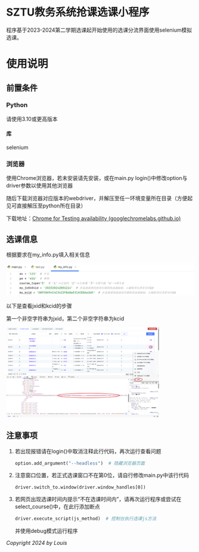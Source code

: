 # SZTU教务系统抢课选课小程序

程序基于2023-2024第二学期选课起开始使用的选课分流界面使用selenium模拟选课。

# 使用说明

## 前置条件

### Python

请使用3.10或更高版本

#### 库 

selenium

### 浏览器

使用Chrome浏览器，若未安装请先安装，或在main.py login()中修改option与driver参数以使用其他浏览器

随后下载浏览器对应版本的webdriver，并解压至任一环境变量所在目录（方便起见可直接解压至python所在目录）

下载地址：[Chrome for Testing availability (googlechromelabs.github.io)](https://googlechromelabs.github.io/chrome-for-testing/)

## 选课信息

根据要求在my_info.py填入相关信息

<img src="img\my_info.png" style="zoom:50%;" />

以下是查看jxid和kcid的步骤

第一个非空字符串为jxid，第二个非空字符串为kcid

<img src="img\find_jxid_kcid.png" alt="find_jxid_kcid" style="zoom:40%;" />



## 注意事项

1. 若出现报错请在login()中取消注释此行代码，再次运行查看问题

   ```python
   option.add_argument("--headless")  # 隐藏浏览器页面
   ```

2. 注意窗口位置，若正式选课窗口不在第0位，请自行修改main.py中该行代码

   ```
   driver.switch_to.window(driver.window_handles[0])
   ```

3. 若网页出现选课时间内提示“不在选课时间内”，请再次运行程序或尝试在select_course()中，在此行添加断点

   ```python
   driver.execute_script(js_method)  # 控制台执行选课js方法
   ```

   并使用debug模式运行程序











*Copyright 2024 by Louis*
